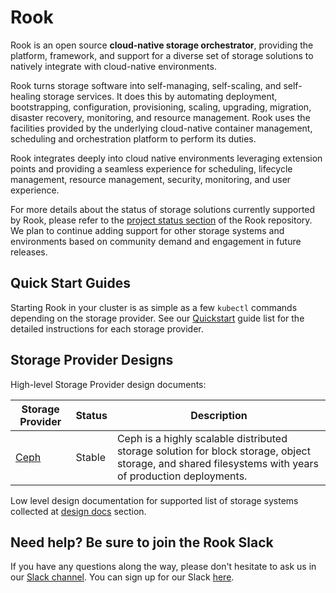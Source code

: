 # Rook

Rook is an open source **cloud-native storage orchestrator**, providing the platform, framework, and support for a diverse set of storage solutions to natively integrate with cloud-native environments.

Rook turns storage software into self-managing, self-scaling, and self-healing storage services. It does this by automating deployment, bootstrapping, configuration, provisioning, scaling, upgrading, migration, disaster recovery, monitoring, and resource management. Rook uses the facilities provided by the underlying cloud-native container management, scheduling and orchestration platform to perform its duties.

Rook integrates deeply into cloud native environments leveraging extension points and providing a seamless experience for scheduling, lifecycle management, resource management, security, monitoring, and user experience.

For more details about the status of storage solutions currently supported by Rook, please refer to the [project status section](https://github.com/rook/rook/blob/master/README.md#project-status) of the Rook repository.
We plan to continue adding support for other storage systems and environments based on community demand and engagement in future releases.

## Quick Start Guides

Starting Rook in your cluster is as simple as a few `kubectl` commands depending on the storage provider.
See our [Quickstart](quickstart.md) guide list for the detailed instructions for each storage provider.

## Storage Provider Designs

High-level Storage Provider design documents:

| Storage Provider        | Status | Description                                                                                                                                            |
| ----------------------- | ------ | ------------------------------------------------------------------------------------------------------------------------------------------------------ |
| [Ceph](ceph-storage.md) | Stable | Ceph is a highly scalable distributed storage solution for block storage, object storage, and shared filesystems with years of production deployments. |

Low level design documentation for supported list of storage systems collected at [design docs](https://github.com/rook/rook/tree/master/design) section.

## Need help? Be sure to join the Rook Slack

If you have any questions along the way, please don't hesitate to ask us in our [Slack channel](https://rook-io.slack.com). You can sign up for our Slack [here](https://slack.rook.io).
